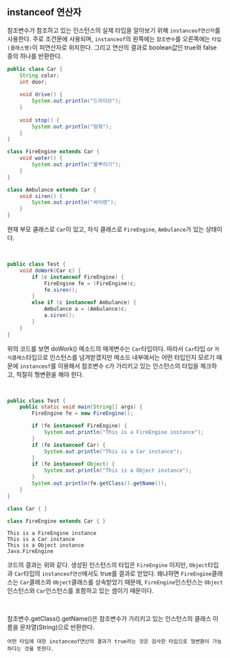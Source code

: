 ## instanceof 연산자

참조변수가 참조하고 있는 인스턴스의 실제 타입을 알아보기 위해 `instanceof연산자`를 사용한다. 주로 조건문에 사용되며, 
`instanceof`의 왼쪽에는 `참조변수`를 오른쪽에는 `타입(클래스명)`이 피연산자로 위치한다. 그리고 연산의 결과로 boolean값인 true와
false 중의 하나를 반환한다.

```java
public class Car {
    String color;
    int door;
    
    void drive() {
        System.out.println("드라이브");
    }
    
    void stop() {
        System.out.println("멈춰");
    }
}

class FireEngine extends Car {
    void water() {
        System.out.println("물뿌리기");
    }
}

class Ambulance extends Car {
    void siren() {
        System.out.println("싸이렌");
    }
}
```  

현재 부모 클래스로 `Car`이 있고, 자식 클래스로 `FireEngine`, `Ambulance`가 있는 상태이다. 

<br>

```java
public class Test {
    void doWork(Car c) {
        if (c instanceof FireEngine) {
            FireEngine fe = (FireEngine)c;
            fe.siren();
        }
        else if (c instanceof Ambulance) {
            Ambulance a = (Ambulance)c;
            a.siren();
        }
    }    
}
```

위의 코드를 보면 doWork() 메소드의 매게변수는 `Car`타입이다. 따라서 `Car`타입 or `자식클래스`타입으로 인스턴스를 넘겨받겠지만
메소드 내부에서는 어떤 타입인지 모르기 때문에 `instanceof`를 이용해서 참조변수 c가 가리키고 있는 인스턴스의 타입을 체크하고, 적절히
형변환을 해야 한다.

<br>

```java
public class Test {
    public static void main(String[] args) {
        FireEngine fe = new FireEngine();

        if (fe instanceof FireEngine) {
            System.out.println("This is a FireEngine instance");
        }
        if (fe instanceof Car) {
            System.out.println("This is a Car instance");
        }
        if (fe instanceof Object) {
            System.out.println("This is a Object instance");
        }
        System.out.println(fe.getClass().getName());
    }
}

class Car { }

class FireEngine extends Car { }
```

```
This is a FireEngine instance
This is a Car instance
This is a Object instance
Java.FireEngine
```

코드의 결과는 위와 같다. 생성된 인스턴스의 타입은 `FireEngine` 이지만, `Object`타입과 `Car`타입의 `instanceof연산`에서도 true를 결과로 얻었다.
왜냐하면 `FireEngine`클래스는 `Car`클래스와 `Object`클래스를 상속받았기 때문에, `FireEngine`인스턴스는 `Object`인스턴스와 
`Car`인스턴스를 포함하고 있는 셈이기 때문이다.
 
<br>

참조변수.getClass().getName()은 참조변수가 가리키고 있는 인스턴스의 클래스 이름을 문자열(String)으로 반환한다. 

```
어떤 타입에 대한 instanceof연산의 결과가 true라는 것은 검사한 타입으로 형변환이 가능하다는 것을 뜻한다. 
```